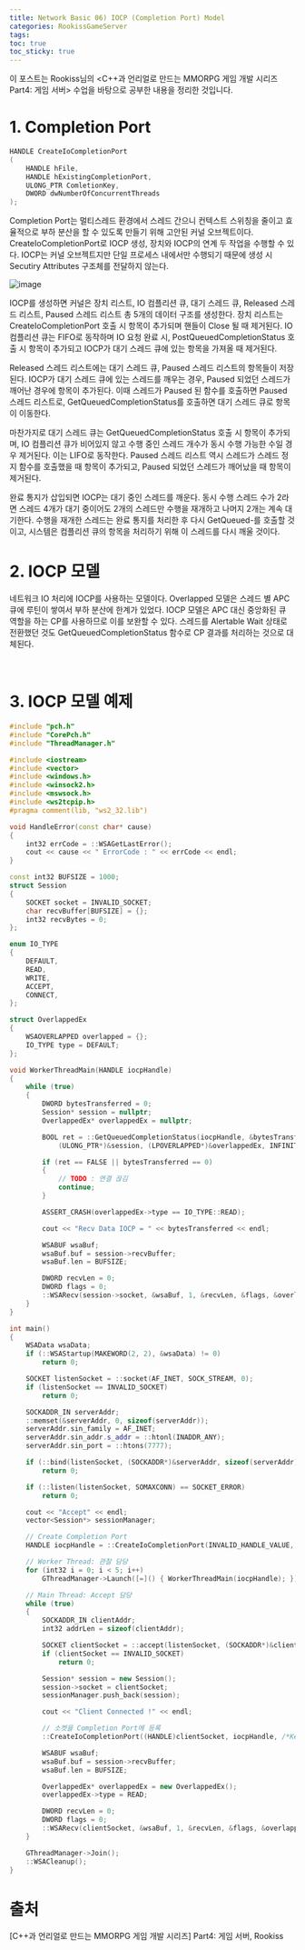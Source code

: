 ```yaml
---
title: Network Basic 06) IOCP (Completion Port) Model
categories: RookissGameServer
tags: 
toc: true
toc_sticky: true
---
```


이 포스트는 Rookiss님의 \<C++과 언리얼로 만드는 MMORPG 게임 개발 시리즈 Part4: 게임 서버> 수업을 바탕으로 공부한 내용을 정리한 것입니다. 

# **1. Completion Port**

```c++
HANDLE CreateIoCompletionPort
(
	HANDLE hFile,
	HANDLE hExistingCompletionPort,
	ULONG_PTR ComletionKey,
	DWORD dwNumberOfConcurrentThreads
);
```

Completion Port는 멀티스레드 환경에서 스레드 간으니 컨텍스트 스위칭을 줄이고 효율적으로 부하 분산을 할 수 있도록 만들기 위해 고안된 커널 오브젝트이다. CreateIoCompletionPort로 IOCP 생성, 장치와 IOCP의 연계 두 작업을 수행할 수 있다. IOCP는 커널 오브젝트지만 단일 프로세스 내에서만 수행되기 때문에 생성 시 Secutiry Attributes 구조체를 전달하지 않는다. 

![image](https://user-images.githubusercontent.com/96677719/223046757-add673d7-daec-4a14-9b52-3ba98a2955a6.png)

IOCP를 생성하면 커널은 장치 리스트, IO 컴플리션 큐, 대기 스레드 큐, Released 스레드 리스트, Paused 스레드 리스트 총 5개의 데이터 구조를 생성한다. 장치 리스트는 CreateIoCompletionPort 호출 시 항목이 추가되며 핸들이 Close 될 때 제거된다. IO 컴플리션 큐는 FIFO로 동작하며 IO 요청 완료 시, PostQueuedCompletionStatus 호출 시 항목이 추가되고 IOCP가 대기 스레드 큐에 있는 항목을 가져올 때 제거된다. 

Released 스레드 리스트에는 대기 스레드 큐, Paused 스레드 리스트의 항목들이 저장된다. IOCP가 대기 스레드 큐에 있는 스레드를 깨우는 경우, Paused 되었던 스레드가 깨어난 경우에 항목이 추가된다. 이때 스레드가 Paused 된 함수를 호출하면 Paused 스레드 리스트로, GetQueuedCompletionStatus를 호출하면 대기 스레드 큐로 항목이 이동한다. 

마찬가지로 대기 스레드 큐는 GetQueuedCompletionStatus 호출 시 항목이 추가되며, IO 컴플리션 큐가 비어있지 않고 수행 중인 스레드 개수가 동시 수행 가능한 수일 경우 제거된다. 이는 LIFO로 동작한다. Paused 스레드 리스트 역시 스레드가 스레드 정지 함수를 호출했을 때 항목이 추가되고, Paused 되었던 스레드가 깨어났을 때 항목이 제거된다. 

완료 통지가 삽입되면 IOCP는 대기 중인 스레드를 깨운다. 동시 수행 스레드 수가 2라면 스레드 4개가 대기 중이어도 2개의 스레드만 수행을 재개하고 나머지 2개는 계속 대기한다. 수행을 재개한 스레드는 완료 통지를 처리한 후 다시 GetQueued-를 호출할 것이고, 시스템은 컴플리션 큐의 항목을 처리하기 위해 이 스레드를 다시 깨울 것이다. 

# **2. IOCP 모델**

네트워크 IO 처리에 IOCP를 사용하는 모델이다. Overlapped 모델은 스레드 별 APC 큐에 루틴이 쌓여서 부하 분산에 한계가 있었다. IOCP 모델은 APC 대신 중앙화된 큐 역할을 하는 CP를 사용하므로 이를 보완할 수 있다. 스레드를 Alertable Wait 상태로 전환했던 것도 GetQueuedCompletionStatus 함수로 CP 결과를 처리하는 것으로 대체된다.

<br/> 

# **3. IOCP 모델 예제**

```c++
#include "pch.h"
#include "CorePch.h"
#include "ThreadManager.h"

#include <iostream>
#include <vector>
#include <windows.h>
#include <winsock2.h>
#include <mswsock.h>
#include <ws2tcpip.h>
#pragma comment(lib, "ws2_32.lib")

void HandleError(const char* cause)
{
	int32 errCode = ::WSAGetLastError();
	cout << cause << " ErrorCode : " << errCode << endl;
}

const int32 BUFSIZE = 1000;
struct Session
{
	SOCKET socket = INVALID_SOCKET;
	char recvBuffer[BUFSIZE] = {};
	int32 recvBytes = 0;	
};

enum IO_TYPE
{
	DEFAULT,
	READ,
	WRITE,
	ACCEPT,
	CONNECT,
};

struct OverlappedEx
{
	WSAOVERLAPPED overlapped = {};
	IO_TYPE type = DEFAULT;
};

void WorkerThreadMain(HANDLE iocpHandle)
{
	while (true)
	{
		DWORD bytesTransferred = 0;
		Session* session = nullptr;
		OverlappedEx* overlappedEx = nullptr;

		BOOL ret = ::GetQueuedCompletionStatus(iocpHandle, &bytesTransferred,
			(ULONG_PTR*)&session, (LPOVERLAPPED*)&overlappedEx, INFINITE);

		if (ret == FALSE || bytesTransferred == 0)
		{
			// TODO : 연결 끊김
			continue;
		}

		ASSERT_CRASH(overlappedEx->type == IO_TYPE::READ);

		cout << "Recv Data IOCP = " << bytesTransferred << endl;

		WSABUF wsaBuf;
		wsaBuf.buf = session->recvBuffer;
		wsaBuf.len = BUFSIZE;

		DWORD recvLen = 0;
		DWORD flags = 0;
		::WSARecv(session->socket, &wsaBuf, 1, &recvLen, &flags, &overlappedEx->overlapped, NULL);
	}
}

int main()
{
	WSAData wsaData;
	if (::WSAStartup(MAKEWORD(2, 2), &wsaData) != 0)
		return 0;

	SOCKET listenSocket = ::socket(AF_INET, SOCK_STREAM, 0);
	if (listenSocket == INVALID_SOCKET)
		return 0;

	SOCKADDR_IN serverAddr;
	::memset(&serverAddr, 0, sizeof(serverAddr));
	serverAddr.sin_family = AF_INET;
	serverAddr.sin_addr.s_addr = ::htonl(INADDR_ANY);
	serverAddr.sin_port = ::htons(7777);

	if (::bind(listenSocket, (SOCKADDR*)&serverAddr, sizeof(serverAddr)) == SOCKET_ERROR)
		return 0;

	if (::listen(listenSocket, SOMAXCONN) == SOCKET_ERROR)
		return 0;

	cout << "Accept" << endl;
	vector<Session*> sessionManager;

	// Create Completion Port
	HANDLE iocpHandle = ::CreateIoCompletionPort(INVALID_HANDLE_VALUE, NULL, 0, 0);

	// Worker Thread: 관찰 담당
	for (int32 i = 0; i < 5; i++)
		GThreadManager->Launch([=]() { WorkerThreadMain(iocpHandle); });

	// Main Thread: Accept 담당
	while (true)
	{
		SOCKADDR_IN clientAddr;
		int32 addrLen = sizeof(clientAddr);

		SOCKET clientSocket = ::accept(listenSocket, (SOCKADDR*)&clientAddr, &addrLen);
		if (clientSocket == INVALID_SOCKET)
			return 0;

		Session* session = new Session();
		session->socket = clientSocket;
		sessionManager.push_back(session);

		cout << "Client Connected !" << endl;

		// 소켓을 Completion Port에 등록
		::CreateIoCompletionPort((HANDLE)clientSocket, iocpHandle, /*Key*/(ULONG_PTR)session, 0);

		WSABUF wsaBuf;
		wsaBuf.buf = session->recvBuffer;
		wsaBuf.len = BUFSIZE;

		OverlappedEx* overlappedEx = new OverlappedEx();
		overlappedEx->type = READ;

		DWORD recvLen = 0;
		DWORD flags = 0;
		::WSARecv(clientSocket, &wsaBuf, 1, &recvLen, &flags, &overlappedEx->overlapped, NULL);
	}

	GThreadManager->Join();
	::WSACleanup();
}
```

# **출처**

[C++과 언리얼로 만드는 MMORPG 게임 개발 시리즈] Part4: 게임 서버, Rookiss
